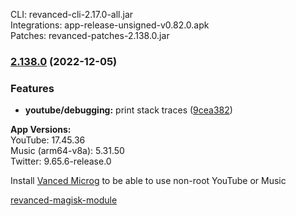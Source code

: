 CLI: revanced-cli-2.17.0-all.jar  
Integrations: app-release-unsigned-v0.82.0.apk  
Patches: revanced-patches-2.138.0.jar  

### [2.138.0](https://github.com/revanced/revanced-patches/compare/v2.137.0...v2.138.0) (2022-12-05)
### Features
* **youtube/debugging:** print stack traces ([9cea382](https://github.com/revanced/revanced-patches/commit/9cea382750456434d0547351ee7d4013eac9de9c))

  
**App Versions:**  
YouTube: 17.45.36  
Music (arm64-v8a): 5.31.50  
Twitter: 9.65.6-release.0  

Install [Vanced Microg](https://github.com/inotia00/VancedMicroG/releases) to be able to use non-root YouTube or Music  

[revanced-magisk-module](https://github.com/Vucko130/revanced-magisk-module)  
